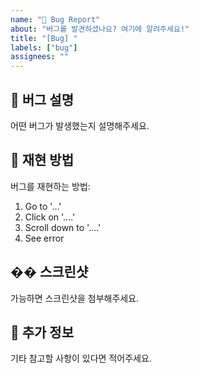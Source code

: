 ```yaml
---
name: "🐞 Bug Report"
about: "버그를 발견하셨나요? 여기에 알려주세요!"
title: "[Bug] "
labels: ["bug"]
assignees: ""
---
```


## 🐛 버그 설명
어떤 버그가 발생했는지 설명해주세요.

## 🔄 재현 방법
버그를 재현하는 방법:
1. Go to '...'
2. Click on '....'
3. Scroll down to '....'
4. See error

## �� 스크린샷
가능하면 스크린샷을 첨부해주세요.

## 📌 추가 정보
기타 참고할 사항이 있다면 적어주세요.
